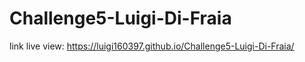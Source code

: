# Challenge5-Luigi-Di-Fraia
link live view: https://luigi160397.github.io/Challenge5-Luigi-Di-Fraia/
